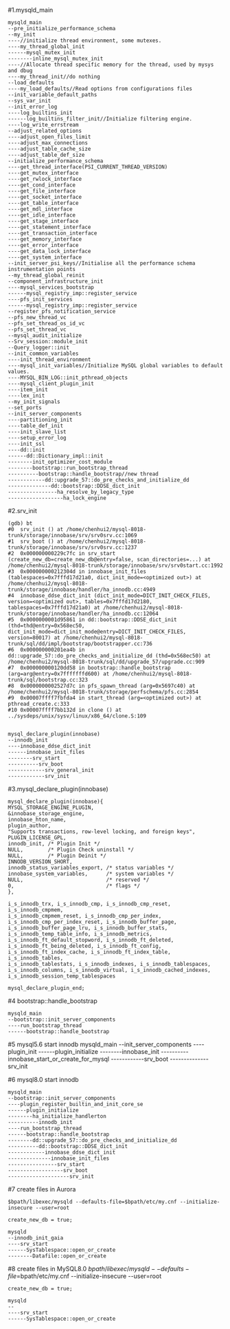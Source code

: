 #1.mysqld_main

	mysqld_main
	--pre_initialize_performance_schema
	--my_init
	----//initialize thread environment, some mutexes.
	----my_thread_global_init
	------mysql_mutex_init
	--------inline_mysql_mutex_init
	----//Allocate thread specific memory for the thread, used by mysys and dbug
	----my_thread_init//do nothing
	--load_defaults
	----my_load_defaults//Read options from configurations files
	--init_variable_default_paths
	--sys_var_init
	--init_error_log
	----log_builtins_init
	------log_builtins_filter_init//Initialize filtering engine.
	----log_write_errstream
	--adjust_related_options
	----adjust_open_files_limit
	----adjust_max_connections
	----adjust_table_cache_size
	----adjust_table_def_size
	--initialize_performance_schema
	----get_thread_interface(PSI_CURRENT_THREAD_VERSION)
	----get_mutex_interface
	----get_rwlock_interface
	----get_cond_interface
	----get_file_interface
	----get_socket_interface
	----get_table_interface
	----get_mdl_interface
	----get_idle_interface
	----get_stage_interface
	----get_statement_interface
	----get_transaction_interface
	----get_memory_interface
	----get_error_interface
	----get_data_lock_interface
	----get_system_interface
	--init_server_psi_keys//Initialise all the performance schema instrumentation points
	--my_thread_global_reinit
	--component_infrastructure_init
	----mysql_services_bootstrap
	------mysql_registry_imp::register_service
	----pfs_init_services
	------mysql_registry_imp::register_service
	--register_pfs_notification_service
	--pfs_new_thread_vc
	--pfs_set_thread_os_id_vc
	--pfs_set_thread_vc
	--mysql_audit_initialize
	--Srv_session::module_init
	--Query_logger::init
	--init_common_variables
	----init_thread_environment
	----mysql_init_variables//Initialize MySQL global variables to default values.
	----MYSQL_BIN_LOG::init_pthread_objects
	----mysql_client_plugin_init
	----item_init
	----lex_init
	--my_init_signals
	--set_ports
	--init_server_components
	----partitioning_init
	----table_def_init
	----init_slave_list
	----setup_error_log
	----init_ssl
	----dd::init
	------dd::Dictionary_impl::init
	--------init_optimizer_cost_module
	--------bootstrap::run_bootstrap_thread
	----------bootstrap::handle_bootstrap//new thread
	------------dd::upgrade_57::do_pre_checks_and_initialize_dd
	--------------dd::bootstrap::DDSE_dict_init
	----------------ha_resolve_by_legacy_type
	------------------ha_lock_engine
	
#2.srv_init
	
	(gdb) bt
	#0  srv_init () at /home/chenhui2/mysql-8018-trunk/storage/innobase/srv/srv0srv.cc:1069
	#1  srv_boot () at /home/chenhui2/mysql-8018-trunk/storage/innobase/srv/srv0srv.cc:1237
	#2  0x000000000229c7fc in srv_start (create_new_db=create_new_db@entry=false, scan_directories=...) at /home/chenhui2/mysql-8018-trunk/storage/innobase/srv/srv0start.cc:1992
	#3  0x000000000212304d in innobase_init_files (tablespaces=0x7fffd17d21a0, dict_init_mode=<optimized out>) at /home/chenhui2/mysql-8018-trunk/storage/innobase/handler/ha_innodb.cc:4949
	#4  innobase_ddse_dict_init (dict_init_mode=DICT_INIT_CHECK_FILES, version=<optimized out>, tables=0x7fffd17d2180, tablespaces=0x7fffd17d21a0) at /home/chenhui2/mysql-8018-trunk/storage/innobase/handler/ha_innodb.cc:12064
	#5  0x0000000001d95861 in dd::bootstrap::DDSE_dict_init (thd=thd@entry=0x568ec50, dict_init_mode=dict_init_mode@entry=DICT_INIT_CHECK_FILES, version=80017) at /home/chenhui2/mysql-8018-trunk/sql/dd/impl/bootstrap/bootstrapper.cc:736
	#6  0x000000000201ea4b in dd::upgrade_57::do_pre_checks_and_initialize_dd (thd=0x568ec50) at /home/chenhui2/mysql-8018-trunk/sql/dd/upgrade_57/upgrade.cc:909
	#7  0x000000000120dd58 in bootstrap::handle_bootstrap (arg=arg@entry=0x7fffffffd600) at /home/chenhui2/mysql-8018-trunk/sql/bootstrap.cc:323
	#8  0x0000000002527d7c in pfs_spawn_thread (arg=0x5697c40) at /home/chenhui2/mysql-8018-trunk/storage/perfschema/pfs.cc:2854
	#9  0x00007ffff7fbfda4 in start_thread (arg=<optimized out>) at pthread_create.c:333
	#10 0x00007ffff7bb132d in clone () at ../sysdeps/unix/sysv/linux/x86_64/clone.S:109
	
	
	mysql_declare_plugin(innobase)
	--innodb_init
	----innobase_ddse_dict_init
	------innobase_init_files
	--------srv_start
	----------srv_boot
	------------srv_general_init
	------------srv_init
	
	
#3.mysql_declare_plugin(innobase)

	mysql_declare_plugin(innobase){
    MYSQL_STORAGE_ENGINE_PLUGIN,
    &innobase_storage_engine,
    innobase_hton_name,
    plugin_author,
    "Supports transactions, row-level locking, and foreign keys",
    PLUGIN_LICENSE_GPL,
    innodb_init, /* Plugin Init */                                                                                                                                                                                                                              
    NULL,        /* Plugin Check uninstall */
    NULL,        /* Plugin Deinit */
    INNODB_VERSION_SHORT,
    innodb_status_variables_export, /* status variables */
    innobase_system_variables,      /* system variables */
    NULL,                           /* reserved */
    0,                              /* flags */
    },   
    
    i_s_innodb_trx, i_s_innodb_cmp, i_s_innodb_cmp_reset, i_s_innodb_cmpmem,
    i_s_innodb_cmpmem_reset, i_s_innodb_cmp_per_index,
    i_s_innodb_cmp_per_index_reset, i_s_innodb_buffer_page,
    i_s_innodb_buffer_page_lru, i_s_innodb_buffer_stats,
    i_s_innodb_temp_table_info, i_s_innodb_metrics,
    i_s_innodb_ft_default_stopword, i_s_innodb_ft_deleted,
    i_s_innodb_ft_being_deleted, i_s_innodb_ft_config,
    i_s_innodb_ft_index_cache, i_s_innodb_ft_index_table, i_s_innodb_tables,
    i_s_innodb_tablestats, i_s_innodb_indexes, i_s_innodb_tablespaces,
    i_s_innodb_columns, i_s_innodb_virtual, i_s_innodb_cached_indexes,
    i_s_innodb_session_temp_tablespaces
     
    mysql_declare_plugin_end;



#4 bootstrap::handle_bootstrap

	mysqld_main
	--bootstrap::init_server_components
	----run_bootstrap_thread
	------bootstrap::handle_bootstrap
	
#5 mysql5.6 start innodb
	mysqld_main
	--init_server_components
	----plugin_init
	------plugin_initialize
	--------innobase_init
	----------innobase_start_or_create_for_mysql
	------------srv_boot
	--------------srv_init
	
#6 mysql8.0 start innodb
	
	mysqld_main
	--bootstrap::init_server_components
	----plugin_register_builtin_and_init_core_se
	------plugin_initialize
	--------ha_initialize_handlerton
	----------innodb_init
	----run_bootstrap_thread
	------bootstrap::handle_bootstrap
	--------dd::upgrade_57::do_pre_checks_and_initialize_dd
	----------dd::bootstrap::DDSE_dict_init
	------------innobase_ddse_dict_init
	--------------innobase_init_files
	----------------srv_start
	------------------srv_boot
	--------------------srv_init
	
	
#7 create files in Aurora

	$bpath/libexec/mysqld --defaults-file=$bpath/etc/my.cnf --initialize-insecure --user=root
	
	create_new_db = true;
	
	mysqld
	--innodb_init_gaia
	----srv_start
	------SysTablespace::open_or_create
	--------Datafile::open_or_create
	
#8 create files in MySQL8.0
	$bpath/libexec/mysqld --defaults-file=$bpath/etc/my.cnf --initialize-insecure --user=root
	
	create_new_db = true;
	
	mysqld
	--
	----srv_start
	------SysTablespace::open_or_create
